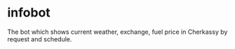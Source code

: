 # infobot
 The bot which shows current weather, exchange, fuel price in Cherkassy by request and schedule.
